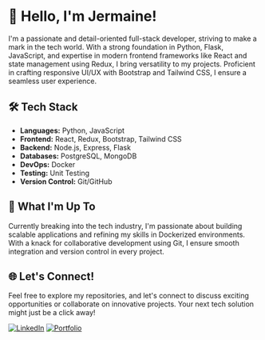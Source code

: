 # 👋 Hello, I'm Jermaine!

I'm a passionate and detail-oriented full-stack developer, striving to make a mark in the tech world. With a strong foundation in Python, Flask, JavaScript, and expertise in modern frontend frameworks like React and state management using Redux, I bring versatility to my projects. Proficient in crafting responsive UI/UX with Bootstrap and Tailwind CSS, I ensure a seamless user experience.

## 🛠️ Tech Stack

- **Languages:** Python, JavaScript
- **Frontend:** React, Redux, Bootstrap, Tailwind CSS
- **Backend:** Node.js, Express, Flask
- **Databases:** PostgreSQL, MongoDB
- **DevOps:** Docker
- **Testing:** Unit Testing
- **Version Control:** Git/GitHub

## 🚀 What I'm Up To

Currently breaking into the tech industry, I'm passionate about building scalable applications and refining my skills in Dockerized environments. With a knack for collaborative development using Git, I ensure smooth integration and version control in every project.

## 🌐 Let's Connect!

Feel free to explore my repositories, and let's connect to discuss exciting opportunities or collaborate on innovative projects. Your next tech solution might just be a click away!

[![LinkedIn](https://img.shields.io/badge/LinkedIn-JermaineJ-blue)](https://www.linkedin.com/in/jermaine-jatau-582553142)
[![Portfolio](https://img.shields.io/badge/Portfolio-Visit-green)](https://jermaine-jatau.vercel.app/)
